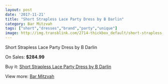 ```yaml
---
layout: post
date: '2017-11-21'
title: "Short Strapless Lace Party Dress by B Darlin"
category: Bar Mitzvah
tags: ["short","dresses","brand","party","unique"]
image: http://img.transblink.com/2714-thickbox_default/short-strapless-lace-party-dress-by-b-darlin.jpg
---
```

Short Strapless Lace Party Dress by B Darlin

On Sales: **$284.99**
<a href="https://www.transblink.com/en/bar-mitzvah/869-short-strapless-lace-party-dress-by-b-darlin.html"><amp-img layout="responsive" width="600" height="600" src="//img.transblink.com/2714-thickbox_default/short-strapless-lace-party-dress-by-b-darlin.jpg" alt="Short Strapless Lace Party Dress by B Darlin 0" /></a>
<a href="https://www.transblink.com/en/bar-mitzvah/869-short-strapless-lace-party-dress-by-b-darlin.html"><amp-img layout="responsive" width="600" height="600" src="//img.transblink.com/2716-thickbox_default/short-strapless-lace-party-dress-by-b-darlin.jpg" alt="Short Strapless Lace Party Dress by B Darlin 1" /></a>
<a href="https://www.transblink.com/en/bar-mitzvah/869-short-strapless-lace-party-dress-by-b-darlin.html"><amp-img layout="responsive" width="600" height="600" src="//img.transblink.com/2715-thickbox_default/short-strapless-lace-party-dress-by-b-darlin.jpg" alt="Short Strapless Lace Party Dress by B Darlin 2" /></a>

Buy it: [Short Strapless Lace Party Dress by B Darlin](https://www.transblink.com/en/bar-mitzvah/869-short-strapless-lace-party-dress-by-b-darlin.html "Short Strapless Lace Party Dress by B Darlin")

View more: [Bar Mitzvah](https://www.transblink.com/en/2-bar-mitzvah "Bar Mitzvah")